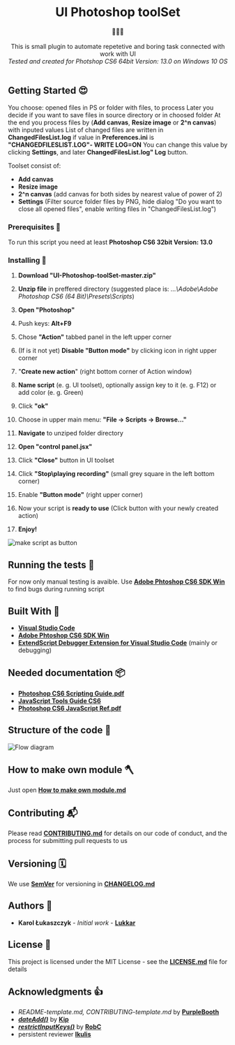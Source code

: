 <h1 align="center">UI Photoshop toolSet </h1>

<div align="center">🚀🚀🚀</div>

<div align="center">
</br>This is small plugin to automate repetetive and boring task connected with work with UI </br>
</div>
<div align="center"><i>
Tested and created for Photshop CS6 64bit Version: 13.0 on Windows 10 OS</br></br>
</i></div>

## Getting Started 😍

You choose: opened files in PS or folder with files, to process
Later you decide if you want to save files in source directory or in choosed folder
At the end you process files by (**Add canvas**, **Resize image** or **2^n canvas**) with inputed values
List of changed files are written in **ChangedFilesList.log** if value in **Preferences.ini** is **"CHANGEDFILESLIST.LOG"- WRITE LOG=ON**
You can change this value by clicking **Settings**, and later **ChangedFilesList.log" Log** button.

Toolset consist of:
- **Add canvas**
- **Resize image**
- **2^n canvas** (add canvas for both sides by nearest value of power of 2)
- **Settings** (Filter source folder files by PNG, hide dialog "Do you want to close all opened files", enable writing files in "ChangedFilesList.log")

### Prerequisites 💪

To run this script you need at least **Photoshop CS6 32bit Version: 13.0**

### Installing 🔨

1. **Download "UI-Photoshop-toolSet-master.zip"**

2. **Unzip file** in preffered directory (suggested place is: _...\Adobe\Adobe Photoshop CS6 (64 Bit)\Presets\Scripts_)

3. **Open "Photoshop"**

4. Push keys: **Alt+F9**

5. Chose **"Action"** tabbed panel in the left upper corner

6. (If is it not yet) **Disable "Button mode"** by clicking icon in right upper corner

5. "**Create new action**" (right bottom corner of Action window)

6. **Name script** (e. g. UI toolset), optionally assign key to it (e. g. F12) or add color (e. g. Green)

7. Click **"ok"**

7. Choose in upper main menu: **"File -> Scripts -> Browse..."**

8. **Navigate** to unziped folder directory

9. **Open "control panel.jsx"**

10. Click **"Close"** button in UI toolset

11. Click **"Stop\playing recording"** (small grey square in the left bottom corner)

12. Enable **"Button mode"** (right upper corner)

13. Now your script is **ready to use** (Click button with your newly created action)

14. **Enjoy!**

![make script as button](https://github.com/Lukkar90/UI-Photoshop-toolSet/blob/Ikulis--updates/make%20script%20as%20button.gif)

## Running the tests 🧪

For now only manual testing is avaible. Use [**Adobe Phtoshop CS6 SDK Win**](http://download.macromedia.com/pub/developer/photoshop/sdk/adobe_photoshop_cs6_sdk_win.zip) to find bugs during running script

## Built With 🧰

* [**Visual Studio Code**](https://code.visualstudio.com)
* [**Adobe Phtoshop CS6 SDK Win**](http://download.macromedia.com/pub/developer/photoshop/sdk/adobe_photoshop_cs6_sdk_win.zip)
* [**ExtendScript Debugger Extension for Visual Studio Code**](https://marketplace.visualstudio.com/items?itemName=Adobe.extendscript-debug) (mainly or debugging)

## Needed documentation 📦

* [**Photoshop CS6 Scripting Guide.pdf**](https://www.adobe.com/content/dam/acom/en/devnet/photoshop/scripting/Photoshop-CS6-Scripting-Guide.pdf)
* [**JavaScript Tools Guide CS6**](https://github.com/1179432578/psd-tool/blob/master/JavaScript%20Tools%20Guide%20CS6.pdf)
* [**Photoshop CS6 JavaScript Ref.pdf**](https://www.adobe.com/content/dam/acom/en/devnet/photoshop/scripting/Photoshop-CS6-JavaScript-Ref.pdf)

## Structure of the code 🧭

![Flow diagram](https://github.com/Lukkar90/UI-Photoshop-toolSet/blob/Ikulis--updates/Flow%20Diagram.png)


## How to make own module 🪓

Just open [**How to make own module.md**](https://github.com/Lukkar90/UI-Photoshop-toolSet/blob/Ikulis--updates/How%20to%20make%20own%20module.md)

## Contributing 📬

Please read [**CONTRIBUTING.md**](https://github.com/Lukkar90/UI-Photoshop-toolSet/blob/Ikulis--updates/CONTRIBUTING.md.md) for details on our code of conduct, and the process for submitting pull requests to us

## Versioning 🗓️

We use [**SemVer**](http://semver.org/) for versioning in [**CHANGELOG.md**](https://github.com/Lukkar90/UI-Photoshop-toolSet/blob/Ikulis--updates/CHANGELOG.md)

## Authors 🎈

* **Karol Łukaszczyk** - *Initial work* - [**Lukkar**](https://github.com/Lukkar90)

## License 📜

This project is licensed under the MIT License - see the [**LICENSE.md**](https://github.com/Lukkar90/UI-Photoshop-toolSet/blob/Ikulis--updates/License.md) file for details

## Acknowledgments 👍

* _README-template.md, CONTRIBUTING-template.md_ by [**PurpleBooth**](https://gist.github.com/PurpleBooth)
* [**_dateAdd()_**](https://stackoverflow.com/questions/1197928/how-to-add-30-minutes-to-a-javascript-date-object/1214753#1214753) by [**Kip**](https://stackoverflow.com/users/18511/kip)
* [**_restrictInputKeys()_**](https://stackoverflow.com/questions/59697920/is-possible-to-lock-certain-keys-in-keyboard-during-input-in-edittext-box-ph) by [**RobC**](https://stackoverflow.com/users/1611459/robc)
* persistent reviewer [**Ikulis**](https://github.com/ikulis)


